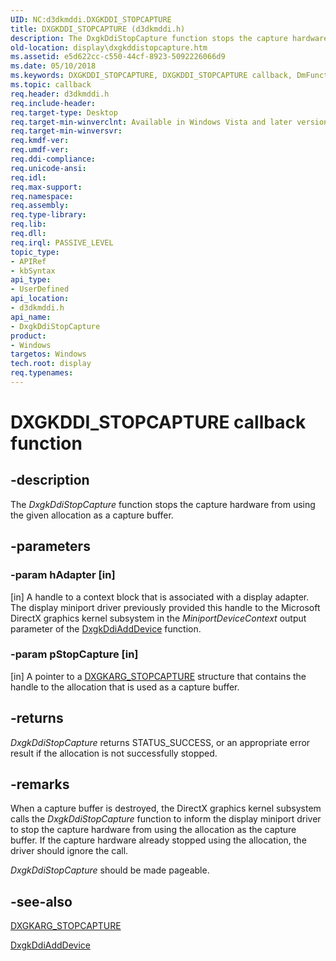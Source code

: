 ```yaml
---
UID: NC:d3dkmddi.DXGKDDI_STOPCAPTURE
title: DXGKDDI_STOPCAPTURE (d3dkmddi.h)
description: The DxgkDdiStopCapture function stops the capture hardware from using the given allocation as a capture buffer.
old-location: display\dxgkddistopcapture.htm
ms.assetid: e5d622cc-c550-44cf-8923-5092226066d9
ms.date: 05/10/2018
ms.keywords: DXGKDDI_STOPCAPTURE, DXGKDDI_STOPCAPTURE callback, DmFunctions_108ab359-fe5b-46f2-bc1b-f1f91bd5b327.xml, DxgkDdiStopCapture, DxgkDdiStopCapture callback function [Display Devices], d3dkmddi/DxgkDdiStopCapture, display.dxgkddistopcapture
ms.topic: callback
req.header: d3dkmddi.h
req.include-header: 
req.target-type: Desktop
req.target-min-winverclnt: Available in Windows Vista and later versions of the Windows operating systems.
req.target-min-winversvr: 
req.kmdf-ver: 
req.umdf-ver: 
req.ddi-compliance: 
req.unicode-ansi: 
req.idl: 
req.max-support: 
req.namespace: 
req.assembly: 
req.type-library: 
req.lib: 
req.dll: 
req.irql: PASSIVE_LEVEL
topic_type:
- APIRef
- kbSyntax
api_type:
- UserDefined
api_location:
- d3dkmddi.h
api_name:
- DxgkDdiStopCapture
product:
- Windows
targetos: Windows
tech.root: display
req.typenames: 
---
```


# DXGKDDI_STOPCAPTURE callback function


## -description


The <i>DxgkDdiStopCapture</i> function stops the capture hardware from using the given allocation as a capture buffer.


## -parameters




### -param hAdapter [in]

[in] A handle to a context block that is associated with a display adapter. The display miniport driver previously provided this handle to the Microsoft DirectX graphics kernel subsystem in the <i>MiniportDeviceContext</i> output parameter of the <a href="https://docs.microsoft.com/windows-hardware/drivers/ddi/content/dispmprt/nc-dispmprt-dxgkddi_add_device">DxgkDdiAddDevice</a> function.


### -param pStopCapture [in]

[in] A pointer to a <a href="https://docs.microsoft.com/windows-hardware/drivers/ddi/content/d3dkmddi/ns-d3dkmddi-_dxgkarg_stopcapture">DXGKARG_STOPCAPTURE</a> structure that contains the handle to the allocation that is used as a capture buffer.


## -returns



<i>DxgkDdiStopCapture</i> returns STATUS_SUCCESS, or an appropriate error result if the allocation is not successfully stopped.




## -remarks



When a capture buffer is destroyed, the DirectX graphics kernel subsystem calls the <i>DxgkDdiStopCapture</i> function to inform the display miniport driver to stop the capture hardware from using the allocation as the capture buffer. If the capture hardware already stopped using the allocation, the driver should ignore the call.

<i>DxgkDdiStopCapture</i> should be made pageable.




## -see-also




<a href="https://docs.microsoft.com/windows-hardware/drivers/ddi/content/d3dkmddi/ns-d3dkmddi-_dxgkarg_stopcapture">DXGKARG_STOPCAPTURE</a>



<a href="https://docs.microsoft.com/windows-hardware/drivers/ddi/content/dispmprt/nc-dispmprt-dxgkddi_add_device">DxgkDdiAddDevice</a>
 

 

